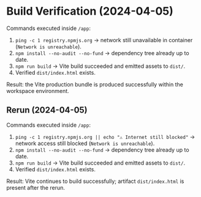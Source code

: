# Build Verification (2024-04-05)

Commands executed inside `/app`:

1. `ping -c 1 registry.npmjs.org` → network still unavailable in container (`Network is unreachable`).
2. `npm install --no-audit --no-fund` → dependency tree already up to date.
3. `npm run build` → Vite build succeeded and emitted assets to `dist/`.
4. Verified `dist/index.html` exists.

Result: the Vite production bundle is produced successfully within the workspace environment.

## Rerun (2024-04-05)

Commands executed inside `/app`:

1. `ping -c 1 registry.npmjs.org || echo "⚠️ Internet still blocked"` → network access still blocked (`Network is unreachable`).
2. `npm install --no-audit --no-fund` → dependency tree already up to date.
3. `npm run build` → Vite build succeeded and emitted assets to `dist/`.
4. Verified `dist/index.html` exists.

Result: Vite continues to build successfully; artifact `dist/index.html` is present after the rerun.
